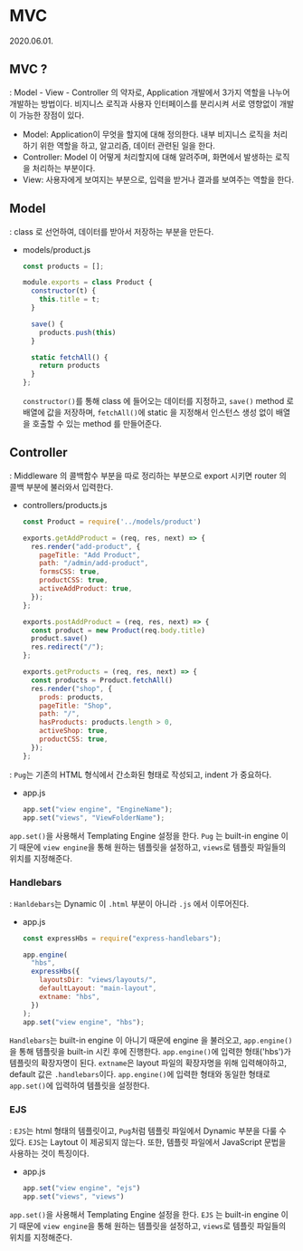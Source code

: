 # MVC

2020.06.01.



## MVC ?

: Model - View - Controller 의 약자로, Application 개발에서 3가지 역할을 나누어 개발하는 방법이다.
비지니스 로직과 사용자 인터페이스를 분리시켜 서로 영향없이 개발이 가능한 장점이 있다.

- Model: Application이 무엇을 할지에 대해 정의한다. 내부 비지니스 로직을 처리하기 위한 역할을 하고, 알고리즘, 데이터 관련된 일을 한다.
- Controller: Model 이 어떻게 처리할지에 대해 알려주며, 화면에서 발생하는 로직을 처리하는 부분이다.
- View: 사용자에게 보여지는 부분으로, 입력을 받거나 결과를 보여주는 역할을 한다.



## Model

: class 로 선언하여, 데이터를 받아서 저장하는 부분을 만든다.

- models/product.js

  ```javascript
  const products = [];
  
  module.exports = class Product {
    constructor(t) {
      this.title = t;
    }
  
    save() {
      products.push(this)
    }
  
    static fetchAll() {
      return products
    }
  };
  ```

  `constructor()`를 통해 class 에 들어오는 데이터를 지정하고, `save()` method 로 배열에 값을 저장하며, `fetchAll()`에 static 을 지정해서 인스턴스 생성 없이 배열을 호출할 수 있는 method 를 만들어준다.

  

## Controller

: Middleware 의 콜백함수 부분을 따로 정리하는 부분으로 export 시키면 router 의 콜백 부분에 불러와서 입력한다.

- controllers/products.js

  ```javascript
  const Product = require('../models/product')
  
  exports.getAddProduct = (req, res, next) => {
    res.render("add-product", {
      pageTitle: "Add Product",
      path: "/admin/add-product",
      formsCSS: true,
      productCSS: true,
      activeAddProduct: true,
    });
  };
  
  exports.postAddProduct = (req, res, next) => {
    const product = new Product(req.body.title)
    product.save()
    res.redirect("/");
  };
  
  exports.getProducts = (req, res, next) => {
    const products = Product.fetchAll()
    res.render("shop", {
      prods: products,
      pageTitle: "Shop",
      path: "/",
      hasProducts: products.length > 0,
      activeShop: true,
      productCSS: true,
    });
  };
  ```

  

: `Pug`는 기존의 HTML 형식에서 간소화된 형태로 작성되고, indent 가 중요하다.

- app.js

  ```javascript
  app.set("view engine", "EngineName");
  app.set("views", "ViewFolderName");
  ```

`app.set()`을 사용해서 Templating Engine 설정을 한다.
`Pug` 는 built-in engine 이기 때문에 `view engine`을 통해 원하는 템플릿을 설정하고, `views`로 템플릿 파일들의 위치를 지정해준다.



### Handlebars

: `Hanldebars`는 Dynamic 이 `.html` 부분이 아니라 `.js` 에서 이루어진다.

- app.js

  ```javascript
  const expressHbs = require("express-handlebars");
  
  app.engine(
    "hbs",
    expressHbs({
      layoutsDir: "views/layouts/",
      defaultLayout: "main-layout",
      extname: "hbs",
    })
  );
  app.set("view engine", "hbs");
  ```

`Handlebars`는 built-in engine 이 아니기 때문에 engine 을 불러오고, `app.engine()`을 통해 템플릿을 built-in 시킨 후에 진행한다.
`app.engine()`에 입력한 형태('hbs')가 템플릿의 확장자명이 된다.
`extname`은 layout 파일의 확장자명을 위해 입력해야하고, default 값은 `.handlebars`이다.
`app.engine()`에 입력한 형태와 동일한 형태로 `app.set()`에 입력하여 템플릿을 설정한다.



### EJS

: `EJS`는 html 형태의 템플릿이고, `Pug`처럼 템플릿 파일에서 Dynamic 부분을 다룰 수 있다.
`EJS`는 Laytout 이 제공되지 않는다.
또한, 템플릿 파일에서 JavaScript 문법을 사용하는 것이 특징이다.

- app.js

  ```javascript
  app.set("view engine", "ejs")
  app.set("views", "views")
  ```

`app.set()`을 사용해서 Templating Engine 설정을 한다.
`EJS` 는 built-in engine 이기 때문에 `view engine`을 통해 원하는 템플릿을 설정하고, `views`로 템플릿 파일들의 위치를 지정해준다.